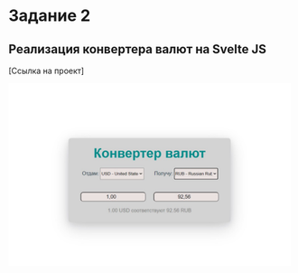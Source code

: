 # Задание 2

## Реализация конвертера валют на Svelte JS ##

[Ссылка на проект]

<img src="./public/converter.jpg" alt="Currency converter" width="500px"/>